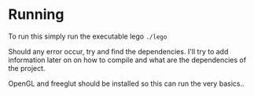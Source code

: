 # Running #

To run this simply run the executable lego `./lego`

Should any error occur, try and find the dependencies. I'll try to add information later on on how to compile and what are the dependencies of the project.

OpenGL and freeglut should be installed so this can run the very basics..
